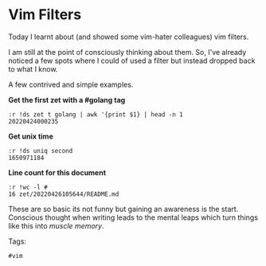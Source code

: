 # Vim Filters

Today I learnt about (and showed some vim-hater colleagues) vim filters.

I am still at the point of consciously thinking about them. So, I've already noticed 
a few spots where I could of used a filter but instead dropped back to what I know.

A few contrived and simple examples.

**Get the first zet with a #golang tag**

```vim
:r !ds zet t golang | awk '{print $1} | head -n 1
20220424000235
```

**Get unix time**

```vim
:r !ds uniq second
1650971184
```

**Line count for this document**

```vim
:r !wc -l #
16 zet/20220426105644/README.md
```

These are so basic its not funny but gaining an awareness is the start. Conscious thought when
writing leads to the mental leaps which turn things like this into *muscle memory*.

Tags:

    #vim
